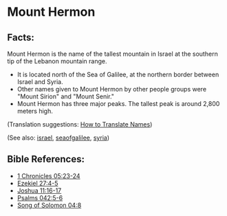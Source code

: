 # Mount Hermon #

## Facts: ##

Mount Hermon is the name of the tallest mountain in Israel at the southern tip of the Lebanon mountain range.

* It is located north of the Sea of Galilee, at the northern border between Israel and Syria.
* Other names given to Mount Hermon by other people groups were "Mount Sirion" and "Mount Senir."
* Mount Hermon has three major peaks. The tallest peak is around 2,800 meters high.

(Translation suggestions: [How to Translate Names](https://git.door43.org/Door43/en-ta-translate-vol1/src/master/content/translate_names.md))

(See also: [israel](../other/israel.md), [seaofgalilee](../other/seaofgalilee.md), [syria](../other/syria.md))

## Bible References: ##

* [1 Chronicles 05:23-24](https://door43.org/en/bible/notes/1ch/05/23)
* [Ezekiel 27:4-5](https://door43.org/en/bible/notes/ezk/27/04)
* [Joshua 11:16-17](https://door43.org/en/bible/notes/jos/11/16)
* [Psalms 042:5-6](https://door43.org/en/bible/notes/psa/042/005)
* [Song of Solomon 04:8](https://door43.org/en/bible/notes/sng/04/08)

